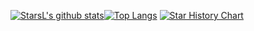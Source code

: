 
[![StarsL's github stats](https://github-readme-stats.vercel.app/api?username=starsliao&show_icons=true&count_private=true&&hide=prs)](https://starsl.cn)[![Top Langs](https://github-readme-stats.vercel.app/api/top-langs/?username=starsliao&layout=compact)](https://starsl.cn)
[![Star History Chart](https://api.star-history.com/svg?repos=starsliao/ConsulManager,starsliao/Prometheus&type=Date)](https://github.com/starsliao/ConsulManager)
